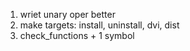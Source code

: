 1) wriet unary oper better
2) make targets: install, uninstall, dvi, dist
2) check_functions + 1 symbol